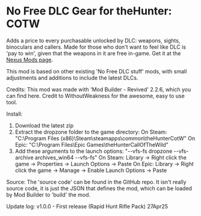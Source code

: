 # No Free DLC Gear for theHunter: COTW

Adds a price to every purchasable unlocked by DLC: weapons, sights, binoculars and callers.
Made for those who don't want to feel like DLC is 'pay to win', given that the weapons in it are free in-game.
Get it at the [Nexus Mods page](https://www.nexusmods.com/thehuntercallofthewild/mods/597).

This mod is based on other existing 'No Free DLC stuff' mods, with small adjustments and additions to include the latest DLCs.

Credits:
This mod was made with 'Mod Builder - Revived' 2.2.6, which you can find here. Credit to WithoutWeakness for the awesome, easy to use tool.

Install:
1. Download the latest zip
2. Extract the dropzone folder to the game directory:
     On Steam: "C:\Program Files (x86)\Steam\steamapps\common\theHunterCotW"
     On Epic: "C:\Program Files\Epic Games\theHunterCallOfTheWild"
3. Add these arguments to the launch options: "--vfs-fs dropzone --vfs-archive archives_win64 --vfs-fs"
     On Steam: Library -> Right click the game -> Properties -> Launch Options -> Paste
     On Epic: Library -> Right click the game -> Manage -> Enable Launch Options -> Paste

Source:
The 'source code' can be found in the GitHub repo. It isn't really source code, it is just the JSON that defines the mod, which can be loaded by Mod Builder to 'build' the mod.

Update log:
v1.0.0 - First release (Rapid Hunt Rifle Pack) 27Apr25
